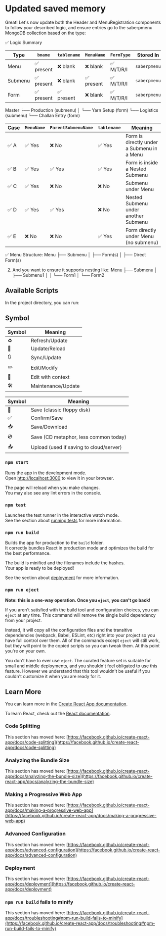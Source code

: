 # Updated saved memory
Great! Let's now update both the Header and MenuRegistration components to follow your described logic, and ensure entries go to the saberpmenu MongoDB collection based on the type:

✅ Logic Summary

| Type    | `bname`   | `tablename` | `MenuName` | `FormType` | Stored In    |
| ------- | --------- | ----------- | ---------- | ---------- | ------------ |
| Menu    | ✅ present | ❌ blank     | ❌ blank    | ✅ M/T/R/I  | `saberpmenu` |
| Submenu | ✅ present | ❌ blank     | ✅ present  | ✅ M/T/R/I  | `saberpmenu` |
| Form    | ✅ present | ✅ present   | ❌ blank    | ✅ M/T/R/I  | `saberpmenu` |

Master
 ├── Production (submenu)
 │    └── Yarn Setup (form)
 └── Logistics (submenu)
      └── Challan Entry (form)

| Case | `MenuName` | `ParentSubmenuName` | `tablename` | Meaning                                    |
| ---- | ---------- | ------------------- | ----------- | ------------------------------------------ |
| ✅ A  | ✅ Yes      | ❌ No                | ✅ Yes       | Form is directly under a Submenu in a Menu |
| ✅ B  | ✅ Yes      | ✅ Yes               | ✅ Yes       | Form is inside a Nested Submenu            |
| ✅ C  | ✅ Yes      | ❌ No                | ❌ No        | Submenu under Menu                         |
| ✅ D  | ✅ Yes      | ✅ Yes               | ❌ No        | Nested Submenu under another Submenu       |
| ✅ E  | ❌ No       | ❌ No                | ✅ Yes       | Form directly under Menu (no submenu)      |

✅ Menu Structure:
Menu
├── Submenu
│   ├── Form(s)
│
├── Direct Form(s)

2) And you want to ensure it supports nesting like:
Menu
├── Submenu
│   ├── Submenu1
│   │   └── Form1
│   └── Form2


## Available Scripts

In the project directory, you can run:

## Symbol
| Symbol | Meaning            |
| ------ | ------------------ |
| ♻️     | Refresh/Update     |
| 🔄     | Update/Reload      |
| 🔃     | Sync/Update        |
| ✏️     | Edit/Modify        |
| 📝     | Edit with context  |
| 🛠️    | Maintenance/Update |

| Symbol | Meaning                                 |
| ------ | --------------------------------------- |
| 💾     | Save (classic floppy disk)              |
| ✅      | Confirm/Save                            |
| 📥     | Save/Download                           |
| 💿     | Save (CD metaphor, less common today)   |
| 📤     | Upload (used if saving to cloud/server) |

### `npm start`

Runs the app in the development mode.\
Open [http://localhost:3000](http://localhost:3000) to view it in your browser.

The page will reload when you make changes.\
You may also see any lint errors in the console.

### `npm test`

Launches the test runner in the interactive watch mode.\
See the section about [running tests](https://facebook.github.io/create-react-app/docs/running-tests) for more information.

### `npm run build`

Builds the app for production to the `build` folder.\
It correctly bundles React in production mode and optimizes the build for the best performance.

The build is minified and the filenames include the hashes.\
Your app is ready to be deployed!

See the section about [deployment](https://facebook.github.io/create-react-app/docs/deployment) for more information.

### `npm run eject`

**Note: this is a one-way operation. Once you `eject`, you can't go back!**

If you aren't satisfied with the build tool and configuration choices, you can `eject` at any time. This command will remove the single build dependency from your project.

Instead, it will copy all the configuration files and the transitive dependencies (webpack, Babel, ESLint, etc) right into your project so you have full control over them. All of the commands except `eject` will still work, but they will point to the copied scripts so you can tweak them. At this point you're on your own.

You don't have to ever use `eject`. The curated feature set is suitable for small and middle deployments, and you shouldn't feel obligated to use this feature. However we understand that this tool wouldn't be useful if you couldn't customize it when you are ready for it.

## Learn More

You can learn more in the [Create React App documentation](https://facebook.github.io/create-react-app/docs/getting-started).

To learn React, check out the [React documentation](https://reactjs.org/).

### Code Splitting

This section has moved here: [https://facebook.github.io/create-react-app/docs/code-splitting](https://facebook.github.io/create-react-app/docs/code-splitting)

### Analyzing the Bundle Size

This section has moved here: [https://facebook.github.io/create-react-app/docs/analyzing-the-bundle-size](https://facebook.github.io/create-react-app/docs/analyzing-the-bundle-size)

### Making a Progressive Web App

This section has moved here: [https://facebook.github.io/create-react-app/docs/making-a-progressive-web-app](https://facebook.github.io/create-react-app/docs/making-a-progressive-web-app)

### Advanced Configuration

This section has moved here: [https://facebook.github.io/create-react-app/docs/advanced-configuration](https://facebook.github.io/create-react-app/docs/advanced-configuration)

### Deployment

This section has moved here: [https://facebook.github.io/create-react-app/docs/deployment](https://facebook.github.io/create-react-app/docs/deployment)

### `npm run build` fails to minify

This section has moved here: [https://facebook.github.io/create-react-app/docs/troubleshooting#npm-run-build-fails-to-minify](https://facebook.github.io/create-react-app/docs/troubleshooting#npm-run-build-fails-to-minify)
